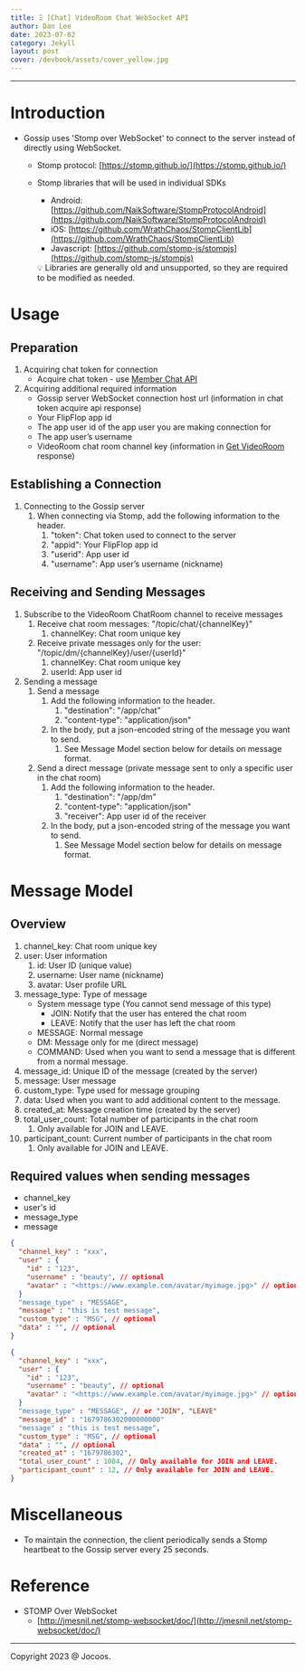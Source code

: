 ```yaml
---
title: Ξ [Chat] VideoRoom Chat WebSocket API
author: Dan Lee
date: 2023-07-02
category: Jekyll
layout: post
cover: /devbook/assets/cover_yellow.jpg
---
```


-------------
# Introduction

- Gossip uses 'Stomp over WebSocket' to connect to the server instead of directly using WebSocket.
    - Stomp protocol: [https://stomp.github.io/](https://stomp.github.io/)
    - Stomp libraries that will be used in individual SDKs
        - Android: [https://github.com/NaikSoftware/StompProtocolAndroid](https://github.com/NaikSoftware/StompProtocolAndroid)
        - iOS: [https://github.com/WrathChaos/StompClientLib](https://github.com/WrathChaos/StompClientLib)
        - Javascript: [https://github.com/stomp-js/stompjs](https://github.com/stomp-js/stompjs)
        
        <aside>
        💡 Libraries are generally old and unsupported, so they are required to be modified as needed.
        
        </aside>
        

# Usage

## Preparation

1. Acquiring chat token for connection
    - Acquire chat token - use [Member Chat API](Member%20Chat%20App%20API%202a9f772c278f4fdfb1152e007cb1bd79.md)
2. Acquiring additional required information
    - Gossip server WebSocket connection host url (information in chat token acquire api response)
    - Your FlipFlop app id
    - The app user id of the app user you are making connection for
    - The app user’s username
    - VideoRoom chat room channel key (information in [Get VideoRoom](../VideoRoom%20App%20API%205992b5ec1403447db41ed4ab31bd9726.md) response)

## Establishing a Connection

1. Connecting to the Gossip server
    1. When connecting via Stomp, add the following information to the header.
        1. "token": Chat token used to connect to the server
        2. "appid": Your FlipFlop app id
        3. "userid": App user id
        4. "username": App user’s username (nickname)

## Receiving and Sending Messages

1. Subscribe to the VideoRoom ChatRoom channel to receive messages
    1. Receive chat room messages: "/topic/chat/{channelKey}"
        1. channelKey: Chat room unique key
    2. Receive private messages only for the user: "/topic/dm/{channelKey}/user/{userId}"
        1. channelKey: Chat room unique key
        2. userId: App user id
2. Sending a message
    1. Send a message
        1. Add the following information to the header.
            1. "destination": "/app/chat"
            2. "content-type": "application/json"
        2. In the body, put a json-encoded string of the message you want to send.
            1. See Message Model section below for details on message format.
    2. Send a direct message (private message sent to only a specific user in the chat room)
        1. Add the following information to the header.
            1. "destination": "/app/dm"
            2. "content-type": "application/json"
            3. "receiver": App user id of the receiver
        2. In the body, put a json-encoded string of the message you want to send.
            1. See Message Model section below for details on message format.

# Message Model

## Overview

1. channel_key: Chat room unique key
2. user: User information
    1. id: User ID (unique value)
    2. username: User name (nickname)
    3. avatar: User profile URL
3. message_type: Type of message
    - System message type (You cannot send message of this type)
        - JOIN: Notify that the user has entered the chat room
        - LEAVE: Notify that the user has left the chat room
    - MESSAGE: Normal message
    - DM: Message only for me (direct message)
    - COMMAND: Used when you want to send a message that is different from a normal message.
4. message_id: Unique ID of the message (created by the server)
5. message: User message
6. custom_type: Type used for message grouping
7. data: Used when you want to add additional content to the message.
8. created_at: Message creation time (created by the server)
9. total_user_count: Total number of participants in the chat room
    1. Only available for JOIN and LEAVE.
10. participant_count: Current number of participants in the chat room
    1. Only available for JOIN and LEAVE.

## Required values when sending messages

- channel_key
- user's id
- message_type
- message

```json
{
  "channel_key" : "xxx",
  "user" : {
    "id" : "123",
    "username" : "beauty", // optional
    "avatar" : "<https://www.example.com/avatar/myimage.jpg>" // optional
  }
  "message_type" : "MESSAGE",
  "message" : "this is test message",
  "custom_type" : "MSG", // optional
  "data" : "", // optional
}
```

```json
{
  "channel_key" : "xxx",
  "user" : {
    "id" : "123",
    "username" : "beauty", // optional
    "avatar" : "<https://www.example.com/avatar/myimage.jpg>" // optional
  }
  "message_type" : "MESSAGE", // or "JOIN", "LEAVE"
  "message_id" : "1679786302000000000"
  "message" : "this is test message",
  "custom_type" : "MSG", // optional
  "data" : "", // optional
  "created_at" : "1679786302",
  "total_user_count" : 1004, // Only available for JOIN and LEAVE.
  "participant_count" : 12, // Only available for JOIN and LEAVE.
}
```

# Miscellaneous

- To maintain the connection, the client periodically sends a Stomp heartbeat to the Gossip server every 25 seconds.

# Reference

- STOMP Over WebSocket
    - [http://jmesnil.net/stomp-websocket/doc/](http://jmesnil.net/stomp-websocket/doc/)

-------------
Copyright 2023 @ Jocoos.